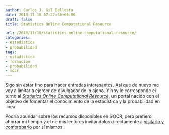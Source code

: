 ```yaml
---
author: Carlos J. Gil Bellosta
date: 2013-11-18 07:22:36+00:00
draft: false
title: Statistics Online Computational Resource

url: /2013/11/18/statistics-online-computational-resource/
categories:
- estadística
- probabilidad
tags:
- estadística
- formación
- probabilidad
- socr
---
```


Sigo sin estar fino para hacer entradas interesantes. Así que de nuevo me voy a limitar a ejercer de divulgador de lo ajeno. Y hoy le corresponde el turno al [_Statistics Online Computational Resource_](http://www.socr.ucla.edu/), un portal nacido con el objetivo de fomentar el conocimiento de la estadística y la probabilidad en línea.

Podría abundar sobre los recursos disponibles en SOCR, pero prefiero ahorrar mi tiempo y el de mis lectores invitándolos directamente a [visitarlo y comprobarlo](http://www.socr.ucla.edu/) por sí mismos.
